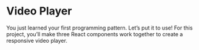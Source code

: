 # Video Player
You just learned your first programming pattern. Let’s put it to use!
For this project, you’ll make three React components work together to create a responsive video player.

